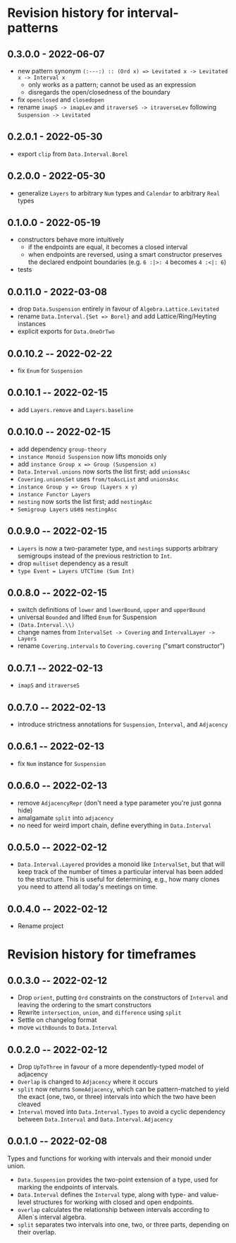 # Revision history for interval-patterns

## 0.3.0.0 - 2022-06-07

* new pattern synonym `(:---:) :: (Ord x) => Levitated x -> Levitated x -> Interval x`
  * only works as a pattern; cannot be used as an expression
  * disregards the open/closedness of the boundary
* fix `openclosed` and `closedopen`
* rename `imapS -> imapLev` and `itraverseS -> itraverseLev` following `Suspension -> Levitated`

## 0.2.0.1 - 2022-05-30

* export `clip` from `Data.Interval.Borel`

## 0.2.0.0 - 2022-05-30

* generalize `Layers` to arbitrary `Num` types and `Calendar` to arbitrary `Real` types

## 0.1.0.0 - 2022-05-19

* constructors behave more intuitively
  * if the endpoints are equal, it becomes a closed interval
  * when endpoints are reversed, using a smart constructor preserves the declared endpoint boundaries
    (e.g. `6 :|>: 4` becomes `4 :<|: 6`)
* tests

## 0.0.11.0 - 2022-03-08

* drop `Data.Suspension` entirely in favour of `Algebra.Lattice.Levitated`
* rename `Data.Interval.{Set => Borel}` and add Lattice/Ring/Heyting instances
* explicit exports for `Data.OneOrTwo`

## 0.0.10.2 -- 2022-02-22

* fix `Enum` for `Suspension`

## 0.0.10.1 -- 2022-02-15

* add `Layers.remove` and `Layers.baseline`

## 0.0.10.0 -- 2022-02-15

* add dependency `group-theory`
* `instance Monoid Suspension` now lifts monoids only
* add `instance Group x => Group (Suspension x)`
* `Data.Interval.unions` now sorts the list first; add `unionsAsc`
* `Covering.unionsSet` uses `from/toAscList` and `unionsAsc`
* `instance Group y => Group (Layers x y)`
* `instance Functor Layers`
* `nesting` now sorts the list first; add `nestingAsc`
* `Semigroup Layers` uses `nestingAsc`

## 0.0.9.0 -- 2022-02-15

* `Layers` is now a two-parameter type, and `nestings` supports arbitrary
  semigroups instead of the previous restriction to `Int`.
* drop `multiset` dependency as a result
* `type Event = Layers UTCTime (Sum Int)`

## 0.0.8.0 -- 2022-02-15

* switch definitions of `lower` and `lowerBound`, `upper` and `upperBound`
* universal `Bounded` and lifted `Enum` for Suspension
* `(Data.Interval.\\)`
* change names from `IntervalSet -> Covering` and `IntervalLayer -> Layers`
* rename `Covering.intervals` to `Covering.covering` ("smart constructor")

## 0.0.7.1 -- 2022-02-13

* `imapS` and `itraverseS`

## 0.0.7.0 -- 2022-02-13

* introduce strictness annotations for `Suspension`, `Interval`, and `Adjacency`

## 0.0.6.1 -- 2022-02-13

* fix `Num` instance for `Suspension`

## 0.0.6.0 -- 2022-02-13

* remove `AdjacencyRepr` (don't need a type parameter you're just gonna hide)
* amalgamate `split` into `adjacency`
* no need for weird import chain, define everything in `Data.Interval`

## 0.0.5.0 -- 2022-02-12

* `Data.Interval.Layered` provides a monoid like `IntervalSet`, but
  that will keep track of the number of times a particular interval
  has been added to the structure. This is useful for determining, e.g.,
  how many clones you need to attend all today's meetings on time.

## 0.0.4.0 -- 2022-02-12

* Rename project

# Revision history for timeframes

## 0.0.3.0 -- 2022-02-12

* Drop `orient`, putting `Ord` constraints on the constructors of `Interval`
  and leaving the ordering to the smart constructors
* Rewrite `intersection`, `union`, and `difference` using `split`
* Settle on changelog format
* move `withBounds` to `Data.Interval`

## 0.0.2.0 -- 2022-02-12

* Drop `UpToThree` in favour of a more dependently-typed model of adjacency
* `Overlap` is changed to `Adjacency` where it occurs
* `split` now returns `SomeAdjacency`, which can be pattern-matched to yield
  the exact (one, two, or three) intervals into which the two have been cleaved
* `Interval` moved into `Data.Interval.Types` to avoid a cyclic dependency
  between `Data.Interval` and `Data.Interval.Adjacency`

## 0.0.1.0 -- 2022-02-08

Types and functions for working with intervals and their monoid under union.

* `Data.Suspension` provides the two-point extension of a type,
  used for marking the endpoints of intervals.
* `Data.Interval` defines the `Interval` type, along with type- and value-level
  structures for working with closed and open endpoints.
* `overlap` calculates the relationship between intervals
  according to Allen`s interval algebra.
* `split` separates two intervals into one, two, or three parts,
  depending on their overlap.
